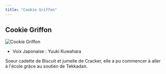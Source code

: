 ```yaml
---
title: "Cookie Griffon"
---
```


Cookie Griffon
--------------


![Cookie Griffon](/images/stories/saga/g-tekketsu-s2/persos/cookie-griffon.png)
* Voix Japonaise : Yuuki Kuwahara


Soeur cadette de Biscuit et jumelle de Cracker, elle a pu commencer à aller à l'école grâce au soutien de Tekkadan.



